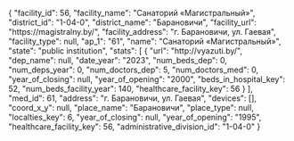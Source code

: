 {
    "facility_id": 56,
    "facility_name": "Санаторий «Магистральный»",
    "district_id": "1-04-0",
    "district_name": "Барановичи",
    "facility_url": "https:\/\/magistralny.by\/",
    "facility_address": "г. Барановичи, ул. Гаевая",
    "facility_type": null,
    "ap_1": "61",
    "name": "Санаторий «Магистральный»",
    "state": "public institution",
    "stats": [
        {
            "url": "http:\/\/vyazuti.by\/",
            "dep_name": null,
            "date_year": "2023",
            "num_beds_dep": 0,
            "num_deps_year": 0,
            "num_doctors_dep": 5,
            "num_doctors_med": 0,
            "year_of_closing": null,
            "year_of_opening": "2000",
            "beds_in_hospital_key": 52,
            "num_beds_facility_year": 140,
            "healthcare_facility_key": 56
        }
    ],
    "med_id": 61,
    "address": "г. Барановичи, ул. Гаевая",
    "devices": [],
    "coord_x_y": null,
    "place_name": "Барановичи",
    "place_type": null,
    "localties_key": 6,
    "year_of_closing": null,
    "year_of_opening": "1995",
    "healthcare_facility_key": 56,
    "administrative_division_id": "1-04-0"
}